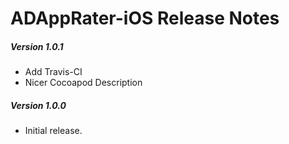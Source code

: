 # ADAppRater-iOS Release Notes

##### Version 1.0.1
* Add Travis-CI
* Nicer Cocoapod Description

##### Version 1.0.0
* Initial release.
